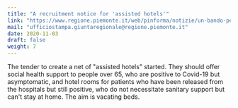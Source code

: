 ```yaml
---
title: "A recruitment notice for 'assisted hotels'"
link: "https://www.regione.piemonte.it/web/pinforma/notizie/un-bando-per-gli-alberghi-assistiti"
mail: "ufficiostampa.giuntaregionale@regione.piemonte.it"
date: 2020-11-03
draft: false
weight: 7
---
```


The tender to create a net of "assisted hotels" started. They should offer social health support to people over 65, who are positive to Covid-19 but asymptomatic, and hotel rooms for patients who have been released from the hospitals but still positive, who do not necessitate sanitary support but can't stay at home. The aim is vacating beds.
